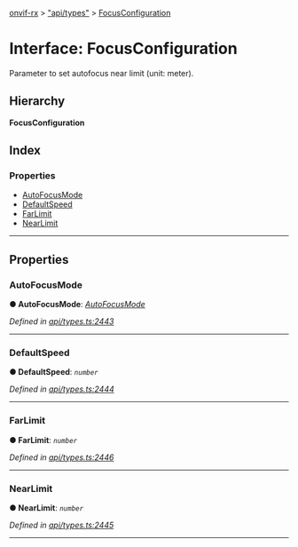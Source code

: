 [onvif-rx](../README.md) > ["api/types"](../modules/_api_types_.md) > [FocusConfiguration](../interfaces/_api_types_.focusconfiguration.md)

# Interface: FocusConfiguration

Parameter to set autofocus near limit (unit: meter).

## Hierarchy

**FocusConfiguration**

## Index

### Properties

* [AutoFocusMode](_api_types_.focusconfiguration.md#autofocusmode)
* [DefaultSpeed](_api_types_.focusconfiguration.md#defaultspeed)
* [FarLimit](_api_types_.focusconfiguration.md#farlimit)
* [NearLimit](_api_types_.focusconfiguration.md#nearlimit)

---

## Properties

<a id="autofocusmode"></a>

###  AutoFocusMode

**● AutoFocusMode**: *[AutoFocusMode](../enums/_api_types_.autofocusmode.md)*

*Defined in [api/types.ts:2443](https://github.com/patrickmichalina/onvif-rx/blob/034e4d6/src/api/types.ts#L2443)*

___
<a id="defaultspeed"></a>

###  DefaultSpeed

**● DefaultSpeed**: *`number`*

*Defined in [api/types.ts:2444](https://github.com/patrickmichalina/onvif-rx/blob/034e4d6/src/api/types.ts#L2444)*

___
<a id="farlimit"></a>

###  FarLimit

**● FarLimit**: *`number`*

*Defined in [api/types.ts:2446](https://github.com/patrickmichalina/onvif-rx/blob/034e4d6/src/api/types.ts#L2446)*

___
<a id="nearlimit"></a>

###  NearLimit

**● NearLimit**: *`number`*

*Defined in [api/types.ts:2445](https://github.com/patrickmichalina/onvif-rx/blob/034e4d6/src/api/types.ts#L2445)*

___

